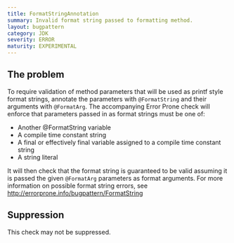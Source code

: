 ```yaml
---
title: FormatStringAnnotation
summary: Invalid format string passed to formatting method.
layout: bugpattern
category: JDK
severity: ERROR
maturity: EXPERIMENTAL
---
```


<!--
*** AUTO-GENERATED, DO NOT MODIFY ***
To make changes, edit the @BugPattern annotation or the explanation in docs/bugpattern.
-->

## The problem
To require validation of method parameters that will be used as printf style
format strings, annotate the parameters with `@FormatString` and their arguments
with `@FormatArg`. The accompanying Error Prone check will enforce that
parameters passed in as format strings must be one of:

* Another @FormatString variable
* A compile time constant string
* A final or effectively final variable assigned to a compile time constant
  string
* A string literal

It will then check that the format string is guaranteed to be valid assuming it
is passed the given `@FormatArg` parameters as format arguments. For more
information on possible format string errors, see
http://errorprone.info/bugpattern/FormatString

## Suppression
This check may not be suppressed.
